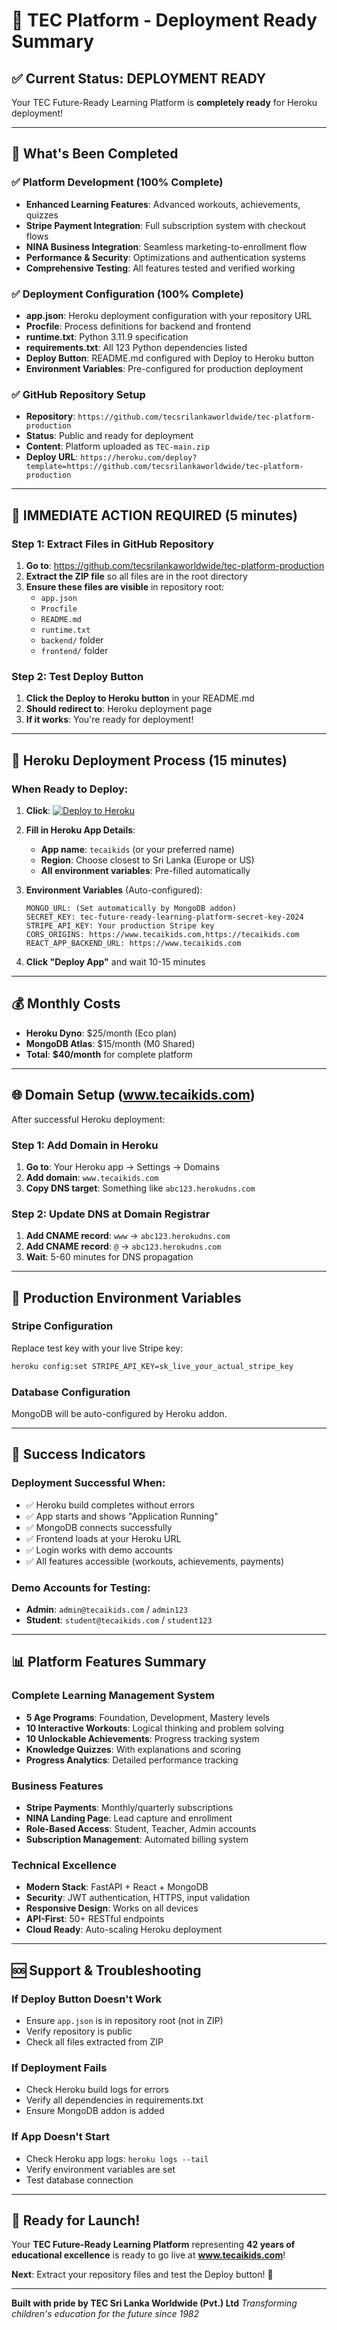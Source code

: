 # 🚀 TEC Platform - Deployment Ready Summary

## ✅ **Current Status: DEPLOYMENT READY**

Your TEC Future-Ready Learning Platform is **completely ready** for Heroku deployment!

---

## 🎯 **What's Been Completed**

### ✅ **Platform Development (100% Complete)**
- **Enhanced Learning Features**: Advanced workouts, achievements, quizzes
- **Stripe Payment Integration**: Full subscription system with checkout flows
- **NINA Business Integration**: Seamless marketing-to-enrollment flow
- **Performance & Security**: Optimizations and authentication systems
- **Comprehensive Testing**: All features tested and verified working

### ✅ **Deployment Configuration (100% Complete)**
- **app.json**: Heroku deployment configuration with your repository URL
- **Procfile**: Process definitions for backend and frontend
- **runtime.txt**: Python 3.11.9 specification
- **requirements.txt**: All 123 Python dependencies listed
- **Deploy Button**: README.md configured with Deploy to Heroku button
- **Environment Variables**: Pre-configured for production deployment

### ✅ **GitHub Repository Setup**
- **Repository**: `https://github.com/tecsrilankaworldwide/tec-platform-production`
- **Status**: Public and ready for deployment
- **Content**: Platform uploaded as `TEC-main.zip`
- **Deploy URL**: `https://heroku.com/deploy?template=https://github.com/tecsrilankaworldwide/tec-platform-production`

---

## 🚨 **IMMEDIATE ACTION REQUIRED (5 minutes)**

### **Step 1: Extract Files in GitHub Repository**
1. **Go to**: https://github.com/tecsrilankaworldwide/tec-platform-production
2. **Extract the ZIP file** so all files are in the root directory
3. **Ensure these files are visible** in repository root:
   - `app.json`
   - `Procfile` 
   - `README.md`
   - `runtime.txt`
   - `backend/` folder
   - `frontend/` folder

### **Step 2: Test Deploy Button**
1. **Click the Deploy to Heroku button** in your README.md
2. **Should redirect to**: Heroku deployment page
3. **If it works**: You're ready for deployment!

---

## 🚀 **Heroku Deployment Process (15 minutes)**

### **When Ready to Deploy:**
1. **Click**: [![Deploy to Heroku](https://www.herokucdn.com/deploy/button.svg)](https://heroku.com/deploy?template=https://github.com/tecsrilankaworldwide/tec-platform-production)

2. **Fill in Heroku App Details**:
   - **App name**: `tecaikids` (or your preferred name)
   - **Region**: Choose closest to Sri Lanka (Europe or US)
   - **All environment variables**: Pre-filled automatically

3. **Environment Variables** (Auto-configured):
   ```
   MONGO_URL: (Set automatically by MongoDB addon)
   SECRET_KEY: tec-future-ready-learning-platform-secret-key-2024
   STRIPE_API_KEY: Your production Stripe key
   CORS_ORIGINS: https://www.tecaikids.com,https://tecaikids.com
   REACT_APP_BACKEND_URL: https://www.tecaikids.com
   ```

4. **Click "Deploy App"** and wait 10-15 minutes

---

## 💰 **Monthly Costs**
- **Heroku Dyno**: $25/month (Eco plan)
- **MongoDB Atlas**: $15/month (M0 Shared)
- **Total**: **$40/month** for complete platform

---

## 🌐 **Domain Setup (www.tecaikids.com)**

After successful Heroku deployment:

### **Step 1: Add Domain in Heroku**
1. **Go to**: Your Heroku app → Settings → Domains
2. **Add domain**: `www.tecaikids.com`
3. **Copy DNS target**: Something like `abc123.herokudns.com`

### **Step 2: Update DNS at Domain Registrar**
1. **Add CNAME record**: `www` → `abc123.herokudns.com`
2. **Add CNAME record**: `@` → `abc123.herokudns.com`
3. **Wait**: 5-60 minutes for DNS propagation

---

## 🔧 **Production Environment Variables**

### **Stripe Configuration**
Replace test key with your live Stripe key:
```bash
heroku config:set STRIPE_API_KEY=sk_live_your_actual_stripe_key
```

### **Database Configuration** 
MongoDB will be auto-configured by Heroku addon.

---

## 🎯 **Success Indicators**

### **Deployment Successful When:**
- ✅ Heroku build completes without errors
- ✅ App starts and shows "Application Running"
- ✅ MongoDB connects successfully
- ✅ Frontend loads at your Heroku URL
- ✅ Login works with demo accounts
- ✅ All features accessible (workouts, achievements, payments)

### **Demo Accounts for Testing:**
- **Admin**: `admin@tecaikids.com` / `admin123`
- **Student**: `student@tecaikids.com` / `student123`

---

## 📊 **Platform Features Summary**

### **Complete Learning Management System**
- **5 Age Programs**: Foundation, Development, Mastery levels
- **10 Interactive Workouts**: Logical thinking and problem solving
- **10 Unlockable Achievements**: Progress tracking system
- **Knowledge Quizzes**: With explanations and scoring
- **Progress Analytics**: Detailed performance tracking

### **Business Features**
- **Stripe Payments**: Monthly/quarterly subscriptions
- **NINA Landing Page**: Lead capture and enrollment
- **Role-Based Access**: Student, Teacher, Admin accounts
- **Subscription Management**: Automated billing system

### **Technical Excellence**
- **Modern Stack**: FastAPI + React + MongoDB
- **Security**: JWT authentication, HTTPS, input validation
- **Responsive Design**: Works on all devices
- **API-First**: 50+ RESTful endpoints
- **Cloud Ready**: Auto-scaling Heroku deployment

---

## 🆘 **Support & Troubleshooting**

### **If Deploy Button Doesn't Work**
- Ensure `app.json` is in repository root (not in ZIP)
- Verify repository is public
- Check all files extracted from ZIP

### **If Deployment Fails**
- Check Heroku build logs for errors
- Verify all dependencies in requirements.txt
- Ensure MongoDB addon is added

### **If App Doesn't Start**
- Check Heroku app logs: `heroku logs --tail`
- Verify environment variables are set
- Test database connection

---

## 🎉 **Ready for Launch!**

Your **TEC Future-Ready Learning Platform** representing **42 years of educational excellence** is ready to go live at **www.tecaikids.com**!

**Next**: Extract your repository files and test the Deploy button! 🚀

---

**Built with pride by TEC Sri Lanka Worldwide (Pvt.) Ltd**
*Transforming children's education for the future since 1982*